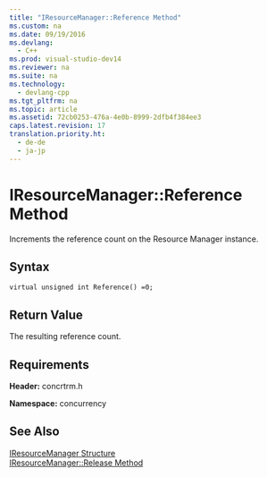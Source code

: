 ```yaml
---
title: "IResourceManager::Reference Method"
ms.custom: na
ms.date: 09/19/2016
ms.devlang: 
  - C++
ms.prod: visual-studio-dev14
ms.reviewer: na
ms.suite: na
ms.technology: 
  - devlang-cpp
ms.tgt_pltfrm: na
ms.topic: article
ms.assetid: 72cb0253-476a-4e0b-8999-2dfb4f384ee3
caps.latest.revision: 17
translation.priority.ht: 
  - de-de
  - ja-jp
---
```

# IResourceManager::Reference Method
Increments the reference count on the Resource Manager instance.  
  
## Syntax  
  
```  
virtual unsigned int Reference() =0;  
```  
  
## Return Value  
 The resulting reference count.  
  
## Requirements  
 **Header:** concrtrm.h  
  
 **Namespace:** concurrency  
  
## See Also  
 [IResourceManager Structure](../vs140/IResourceManager-Structure.md)   
 [IResourceManager::Release Method](../vs140/IResourceManager--Release-Method.md)